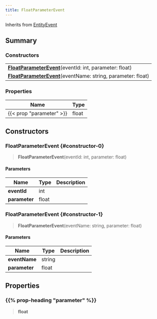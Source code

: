 ```yaml
---
title: FloatParameterEvent
---
```


Inherits from [EntityEvent](/vext/ref/shared/type/entityevent)

## Summary

### Constructors

|  |
| --- |
| **[FloatParameterEvent](#constructor-0)**(eventId: int, parameter: float) |
| **[FloatParameterEvent](#constructor-1)**(eventName: string, parameter: float) |

### Properties

| Name | Type |
| ---- | ---- |
| {{< prop "parameter" >}} | float |

## Constructors

### FloatParameterEvent {#constructor-0}

> **FloatParameterEvent**(eventId: int, parameter: float)

#### Parameters

| Name | Type | Description |
| ---- | ---- | ----------- |
| **eventId** | int |  |
| **parameter** | float |  |

### FloatParameterEvent {#constructor-1}

> **FloatParameterEvent**(eventName: string, parameter: float)

#### Parameters

| Name | Type | Description |
| ---- | ---- | ----------- |
| **eventName** | string |  |
| **parameter** | float |  |

## Properties

### {{% prop-heading "parameter" %}}

> **float**

